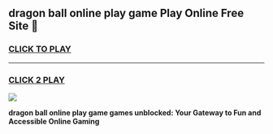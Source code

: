 
## dragon ball online play game Play Online Free Site 👋
<h3>
<a href="https://download.freeplayer.one?title=dragon_ball_online_play_game&ref=21F">CLICK TO PLAY</a></h3>
<hr>

<h3>
<a href="https://download.freeplayer.one?title=dragon_ball_online_play_game&ref=21F">CLICK 2 PLAY</a>
  
</h3>

<a href="https://download.freeplayer.one?title=dragon_ball_online_play_game&ref=21F"><img src="https://cdnb.artstation.com/p/assets/images/images/032/539/853/original/anto-thomas-button-gif.gif"></a>


**dragon ball online play game games unblocked: Your Gateway to Fun and Accessible Online Gaming**
